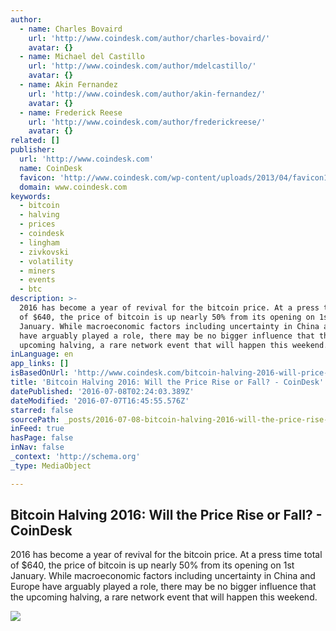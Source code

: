 ```yaml
---
author:
  - name: Charles Bovaird
    url: 'http://www.coindesk.com/author/charles-bovaird/'
    avatar: {}
  - name: Michael del Castillo
    url: 'http://www.coindesk.com/author/mdelcastillo/'
    avatar: {}
  - name: Akin Fernandez
    url: 'http://www.coindesk.com/author/akin-fernandez/'
    avatar: {}
  - name: Frederick Reese
    url: 'http://www.coindesk.com/author/frederickreese/'
    avatar: {}
related: []
publisher:
  url: 'http://www.coindesk.com'
  name: CoinDesk
  favicon: 'http://www.coindesk.com/wp-content/uploads/2013/04/favicon1.ico?b6542b'
  domain: www.coindesk.com
keywords:
  - bitcoin
  - halving
  - prices
  - coindesk
  - lingham
  - zivkovski
  - volatility
  - miners
  - events
  - btc
description: >-
  2016 has become a year of revival for the bitcoin price. At a press time total
  of $640, the price of bitcoin is up nearly 50% from its opening on 1st
  January. While macroeconomic factors including uncertainty in China and Europe
  have arguably played a role, there may be no bigger influence that the
  upcoming halving, a rare network event that will happen this weekend.
inLanguage: en
app_links: []
isBasedOnUrl: 'http://www.coindesk.com/bitcoin-halving-2016-will-price-rise-fall/'
title: 'Bitcoin Halving 2016: Will the Price Rise or Fall? - CoinDesk'
datePublished: '2016-07-08T02:24:03.389Z'
dateModified: '2016-07-07T16:45:55.576Z'
starred: false
sourcePath: _posts/2016-07-08-bitcoin-halving-2016-will-the-price-rise-or-fall-coindes.md
inFeed: true
hasPage: false
inNav: false
_context: 'http://schema.org'
_type: MediaObject

---
```

<article style=""><h1>Bitcoin Halving 2016: Will the Price Rise or Fall? - CoinDesk</h1><p>2016 has become a year of revival for the bitcoin price. At a press time total of $640, the price of bitcoin is up nearly 50% from its opening on 1st January. While macroeconomic factors including uncertainty in China and Europe have arguably played a role, there may be no bigger influence that the upcoming halving, a rare network event that will happen this weekend.</p><img src="http://media.coindesk.com/2016/07/Screen-Shot-2016-07-07-at-12.02.37-PM-e1467907405106.png" /></article>